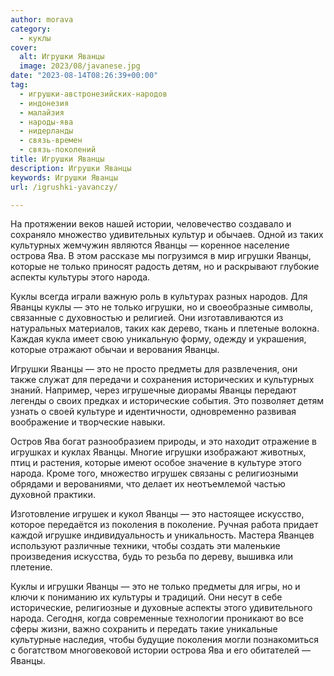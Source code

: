 ```yaml
---
author: morava
category:
  - куклы
cover:
  alt: Игрушки Яванцы
  image: 2023/08/javanese.jpg
date: "2023-08-14T08:26:39+00:00"
tag:
  - игрушки-австронезийских-народов
  - индонезия
  - малайзия
  - народы-ява
  - нидерланды
  - связь-времен
  - связь-поколений
title: Игрушки Яванцы
description: Игрушки Яванцы
keywords: Игрушки Яванцы
url: /igrushki-yavanczy/

---
```

На протяжении веков нашей истории, человечество создавало и сохраняло множество удивительных культур и обычаев. Одной из таких культурных жемчужин являются Яванцы — коренное население острова Ява. В этом рассказе мы погрузимся в мир игрушки Яванцы, которые не только приносят радость детям, но и раскрывают глубокие аспекты культуры этого народа.

Куклы всегда играли важную роль в культурах разных народов. Для Яванцы куклы — это не только игрушки, но и своеобразные символы, связанные с духовностью и религией. Они изготавливаются из натуральных материалов, таких как дерево, ткань и плетеные волокна. Каждая кукла имеет свою уникальную форму, одежду и украшения, которые отражают обычаи и верования Яванцы.

Игрушки Яванцы — это не просто предметы для развлечения, они также служат для передачи и сохранения исторических и культурных знаний. Например, через игрушечные диорамы Яванцы передают легенды о своих предках и исторические события. Это позволяет детям узнать о своей культуре и идентичности, одновременно развивая воображение и творческие навыки.

Остров Ява богат разнообразием природы, и это находит отражение в игрушках и куклах Яванцы. Многие игрушки изображают животных, птиц и растения, которые имеют особое значение в культуре этого народа. Кроме того, множество игрушек связаны с религиозными обрядами и верованиями, что делает их неотъемлемой частью духовной практики.

Изготовление игрушек и кукол Яванцы — это настоящее искусство, которое передаётся из поколения в поколение. Ручная работа придает каждой игрушке индивидуальность и уникальность. Мастера Яванцев используют различные техники, чтобы создать эти маленькие произведения искусства, будь то резьба по дереву, вышивка или плетение.

Куклы и игрушки Яванцы — это не только предметы для игры, но и ключи к пониманию их культуры и традиций. Они несут в себе исторические, религиозные и духовные аспекты этого удивительного народа. Сегодня, когда современные технологии проникают во все сферы жизни, важно сохранить и передать такие уникальные культурные наследия, чтобы будущие поколения могли познакомиться с богатством многовековой истории острова Ява и его обитателей — Яванцы.
